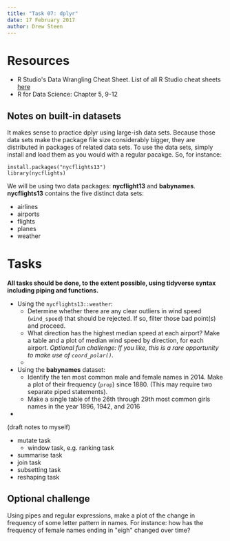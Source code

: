 ```yaml
---
title: "Task 07: dplyr"
date: 17 February 2017
author: Drew Steen
---
```


# Resources
* R Studio's Data Wrangling Cheat Sheet. List of all R Studio cheat sheets [here](https://www.rstudio.com/resources/cheatsheets/)
* R for Data Science: Chapter 5, 9-12

## Notes on built-in datasets
It makes sense to practice dplyr using large-ish data sets. Because those data sets make the package file size considerably bigger, they are distributed in packages of related data sets. To use the data sets, simply install and load them as you would with a regular pacakge. So, for instance:

```
install.packages("nycflights13")
library(nycflights)
```

We will be using two data packages: **nycflight13** and **babynames**. **nycflights13** contains the five distinct data sets:

* airlines
* airports
* flights
* planes
* weather

# Tasks

**All tasks should be done, to the extent possible, using tidyverse syntax including piping and functions.**



* Using the `nycflights13::weather`:
    * Determine whether there are any clear outliers in wind speed (`wind_speed`) that should be rejected. If so, filter those bad point(s) and proceed.
    * What direction has the highest median speed at each airport? Make a table and a plot of median wind speed by direction, for each airport. *Optional fun challenge: If you like, this is a rare opportunity to make use of `coord_polar()`.* 
    * 
* Using the **babynames** dataset:
    * Identify the ten most common male and female names in 2014. Make a plot of their frequency (`prop`) since 1880. (This may require two separate piped statements). 
    * Make a single table of the 26th through 29th most common girls names in the year 1896, 1942, and 2016
* 

(draft notes to myself)
* mutate task
    * window task, e.g. ranking task
* summarise task
* join task
* subsetting task
* reshaping task



## Optional challenge
 Using pipes and regular expressions, make a plot of the change in frequency of some letter pattern in names. For instance: how has the frequency of female names ending in "eigh" changed over time?